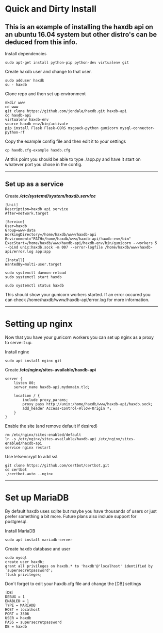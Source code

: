 # Quick and Dirty Install
This is an example of installing the haxdb api on an ubuntu 16.04 system but other distro's can be deduced from this info.
---

Install dependencies
```
sudo apt-get install python-pip python-dev virtualenv git
```

Create haxdb user and change to that user.
```
sudo adduser haxdb
su - haxdb
```

Clone repo and then set up environment
```
mkdir www
cd www
git clone https://github.com/jondale/haxdb.git haxdb-api
cd haxdb-api
virtualenv haxdb-env
source haxdb-env/bin/activate
pip install Flask Flask-CORS msgpack-python gunicorn mysql-connector-python-rf
```

Copy the example config file and then edit it to your settings
```
cp haxdb.cfg-example haxdb.cfg

```

At this point you should be able to type ./app.py and have it start on whatever port you chose in the config.

---

## Set up as a service

Create ***/etc/systemd/system/haxdb.service***
```
[Unit]
Description=haxdb api service
After=network.target

[Service]
User=haxdb
Group=www-data
WorkingDirectory=/home/haxdb/www/haxdb-api
Environment="PATH=/home/haxdb/www/haxdb-api/haxdb-env/bin"
ExecStart=/home/haxdb/www/haxdb-api/haxdb-env/bin/gunicorn --workers 5 --bind unix:haxdb.sock -m 007 --error-logfile /home/haxdb/www/haxdb-api/error.log app:app

[Install]
WantedBy=multi-user.target
```

```
sudo systemctl daemon-reload
sudo systemctl start haxdb

sudo systemctl status haxdb
```
This should show your gunicorn workers started.  If an error occured you can check /home/haxdb/www/haxdb-api/error.log for more information.

---

# Setting up nginx

Now that you have your gunicorn workers you can set up nginx as a proxy to serve it up.

Install nginx
```
sudo apt install nginx git
```


Create **/etc/nginx/sites-available/haxdb-api**
```
server {
    listen 80;
    server_name haxdb-api.mydomain.tld;

    location / {
        include proxy_params;
        proxy_pass http://unix:/home/haxdb/www/haxdb-api/haxdb.sock;
        add_header Access-Control-Allow-Origin *;
    }
}
```

Enable the site (and remove default if desired)
```
rm /etc/nginx/sites-enabled/default
ln -s /etc/nginx/sites-available/haxdb-api /etc/nginx/sites-enabled/haxdb-api
service nginx restart
```

Use letsencrypt to add ssl.
```
git clone https://github.com/certbot/certbot.git
cd certbot
./certbot-auto --nginx
```

---

# Set up MariaDB
By default haxdb uses sqlite but maybe you have thousands of users or just prefer something a bit more.  Future plans also include support for postgresql.

Install MariaDB
```
sudo apt install mariadb-server
```

Create haxdb database and user
```
sudo mysql
create user haxdb;
grant all privileges on haxdb.* to 'haxdb'@'localhost' identified by 'supersecretpassword';
flush privileges;
```

Don't forget to edit your haxdb.cfg file and change the [DB] settings
```
[DB]
DEBUG = 1
ENABLED = 1
TYPE = MARIADB
HOST = localhost
PORT = 3306
USER = haxdb
PASS = supersecretpassword
DB = haxdb
```
